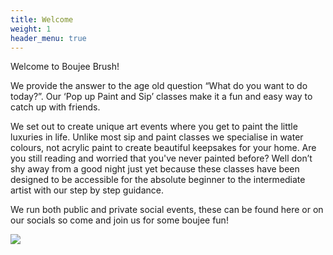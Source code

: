 ```yaml
---
title: Welcome
weight: 1
header_menu: true
---
```

Welcome to Boujee Brush!

We provide the answer to the age old question “What do you want to do today?”. Our ‘Pop up Paint and Sip’ classes make it a fun and easy way to catch up with friends. 

We set out to create unique art events where you get to paint the little luxuries in life. Unlike most sip and paint classes we specialise in water colours, not acrylic paint to create beautiful keepsakes for your home. Are you still reading and worried that you've never painted before? Well don’t shy away from a good night just yet because these classes have been designed to be accessible for the absolute beginner to the intermediate artist with our step by step guidance. 

We run both public and private social events, these can be found here or on our socials so come and join us for some boujee fun!

![](img/acs_0157.jpg)

![]()

![]()
